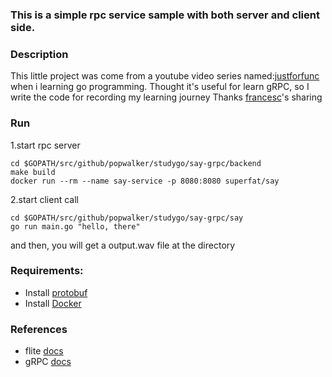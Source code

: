 ### This is a simple rpc service sample with both server and client side.

### Description
This little project was come from a youtube video series named:[justforfunc](https://youtube.com/c/justforfunc) when i learning go programming.
Thought it's useful for learn gRPC, so I write the code for recording my learning journey
Thanks [francesc](https://twitter.com/francesc)'s sharing

### Run

1.start rpc server
```shell
cd $GOPATH/src/github/popwalker/studygo/say-grpc/backend
make build
docker run --rm --name say-service -p 8080:8080 superfat/say
```
2.start client call
```shell
cd $GOPATH/src/github/popwalker/studygo/say-grpc/say
go run main.go "hello, there"
```
and then, you will get a output.wav file at the directory

### Requirements:
- Install [protobuf](https://github.com/google/protobuf/releases)
- Install [Docker](https://docs.docker.com/get-started/)

### References
- flite [docs](http://www.speech.cs.cmu.edu/flite/)
- gRPC [docs](https://grpc.io/)

